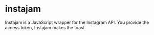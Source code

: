 instajam
========

Instajam is a JavaScript wrapper for the Instagram API. You provide the access token, Instajam makes the toast.